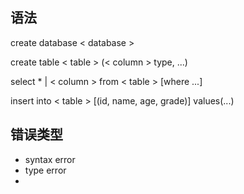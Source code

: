 ## 语法
create database < database >

create table < table > (< column > type, ...)

select * | < column > from < table > [where ...]

insert into < table >  [(id, name, age, grade)] values(...)


## 错误类型
- syntax error
- type error
- 